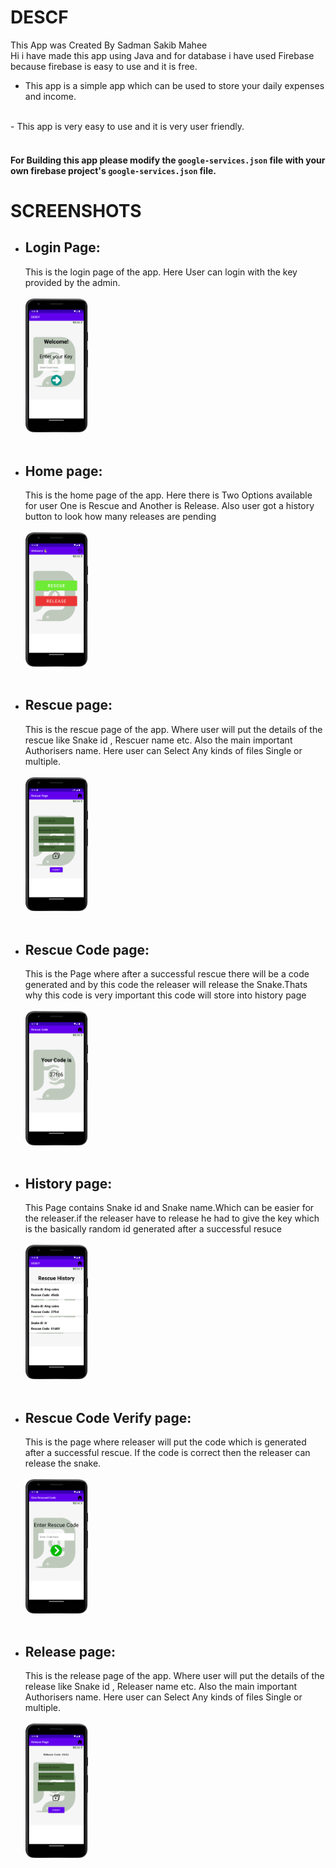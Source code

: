 # DESCF
This App was Created By Sadman Sakib Mahee
<br>
Hi i have made this app using Java and for database i have used Firebase because firebase is easy to use and it is free.
<br>
- This app is a simple app which can be used to store your daily expenses and income.
<br>
- This app is very easy to use and it is very user friendly.
<br>
<br>
<h4> For Building this app please modify the <code>google-services.json</code> file with your own firebase project's <code>google-services.json</code> file. </h4>

# SCREENSHOTS

 - ## Login Page:
    This is the login page of the app. Here User can login with the key provided by the admin.
    <br>
    <br>
    <img src="./ss/user0.png" width="100">
    <br>
    <br>
    
-  ## Home page:
   This is the home page of the app. Here there is Two Options available for user One is Rescue and Another is Release. Also user got a history button to look how many releases are pending
    <br>
    <br>
    <img src="./ss/user1.png" width="100">
    <br>
    <br>
-  ## Rescue page: 
    This is the rescue page of the app. Where user will put the details of the rescue like Snake id , Rescuer name etc. Also the main important Authorisers name. Here user can Select Any kinds of files Single or multiple.
     <br>
     <br>
     <img src="./ss/user2.png" width="100">
     <br>
     <br>
-  ## Rescue Code page:
    This is the Page where after a successful rescue there will be a code generated and by this code the releaser will release the Snake.Thats why this code is very important this code will store into history page
     <br>
     <br>
     <img src="./ss/user3.png" width="100">
     <br>
     <br>
-  ## History page:
   This Page contains Snake id and Snake name.Which can be easier for the releaser.if the releaser have to release he had to give the key which is the basically random id generated after a successful resuce
    <br>
    <br>
    <img src="./ss/user5.png" width="100">
    <br>
    <br>
-  ## Rescue Code Verify page:
    This is the page where releaser will put the code which is generated after a successful rescue. If the code is correct then the releaser can release the snake.
     <br>
     <br>
     <img src="./ss/user4.png" width="100">
     <br>
     <br>
-  ## Release page:
    This is the release page of the app. Where user will put the details of the release like Snake id , Releaser name etc. Also the main important Authorisers name. Here user can Select Any kinds of files Single or multiple.
     <br>
     <br>
     <img src="./ss/user6.png" width="100">
     <br>
     <br>

